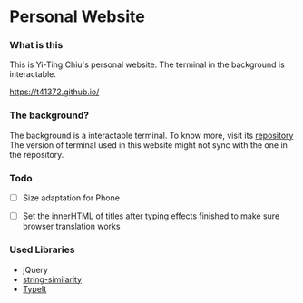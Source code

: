 # Personal Website

### What is this
This is Yi-Ting Chiu's personal website.
The terminal in the background is interactable.

https://t41372.github.io/

### The background?
The background is a interactable terminal.
To know more, visit its [repository](https://github.com/t41372/fakeTerminal)
The version of terminal used in this website might not sync with the one in the repository.



### Todo

- [ ] Size adaptation for Phone 

- [ ] Set the innerHTML of titles after typing effects finished to make sure browser translation works


### Used Libraries

- jQuery
- [string-similarity](https://www.npmjs.com/package/string-similarity)
- [TypeIt](https://typeitjs.com/)


